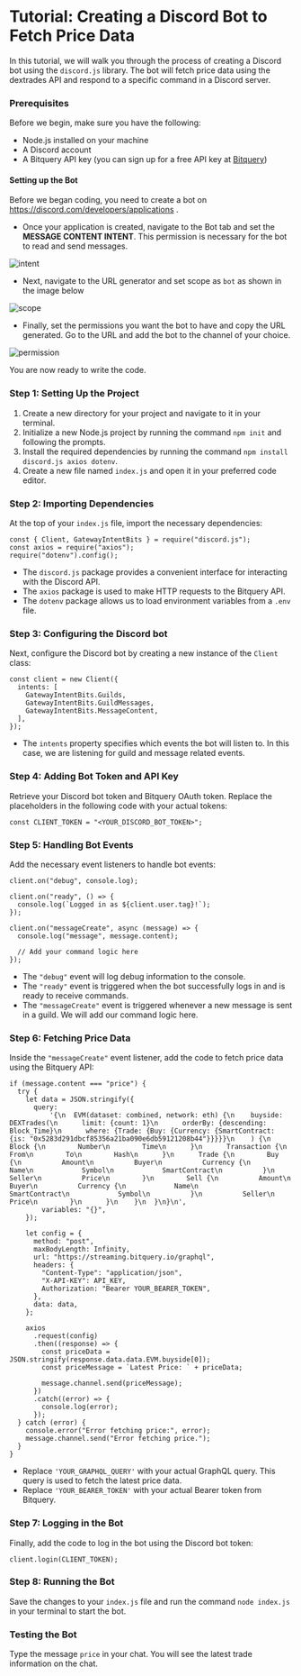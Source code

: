 # Tutorial: Creating a Discord Bot to Fetch Price Data

In this tutorial, we will walk you through the process of creating a Discord bot using the `discord.js` library. The bot will fetch price data using the dextrades API and respond to a specific command in a Discord server.

  

### Prerequisites

Before we begin, make sure you have the following:

  

-   Node.js installed on your machine
-   A Discord account
-   A Bitquery API key (you can sign up for a free API key at [Bitquery](https://ide.bitquery.io/))


#### Setting up the Bot

Before we began coding, you need to create a bot on https://discord.com/developers/applications .

- Once your application is created, navigate to the Bot tab and set the **MESSAGE CONTENT INTENT**. This permission is necessary for the bot to read and send messages.

![intent](/img/ApplicationExamples/discord-appn.png)

 - Next, navigate to the URL generator and set scope as `bot` as shown in the image below

 ![scope](/img/ApplicationExamples/discord-scope.png)

 - Finally, set the permissions you want the bot to have and copy the URL generated. Go to the URL and add the bot to the channel of your choice.

 ![permission](/img/ApplicationExamples/discord-permissions.png)

 You are now ready to write the code.

### Step 1: Setting Up the Project

1.  Create a new directory for your project and navigate to it in your terminal.
2.  Initialize a new Node.js project by running the command `npm init` and following the prompts.
3.  Install the required dependencies by running the command `npm install discord.js axios dotenv`.
4.  Create a new file named `index.js` and open it in your preferred code editor.

### Step 2: Importing Dependencies

At the top of your `index.js` file, import the necessary dependencies:

  

```
const { Client, GatewayIntentBits } = require("discord.js");
const axios = require("axios");
require("dotenv").config();

```

-   The `discord.js` package provides a convenient interface for interacting with the Discord API.
-   The `axios` package is used to make HTTP requests to the Bitquery API.
-   The `dotenv` package allows us to load environment variables from a `.env` file.

### Step 3: Configuring the Discord bot

Next, configure the Discord bot by creating a new instance of the `Client` class:

  

```
const client = new Client({
  intents: [
    GatewayIntentBits.Guilds,
    GatewayIntentBits.GuildMessages,
    GatewayIntentBits.MessageContent,
  ],
});

```

-   The `intents` property specifies which events the bot will listen to. In this case, we are listening for guild and message related events.

### Step 4: Adding Bot Token and API Key

Retrieve your Discord bot token and Bitquery OAuth token. Replace the placeholders in the following code with your actual tokens:

  

```
const CLIENT_TOKEN = "<YOUR_DISCORD_BOT_TOKEN>";

```

### Step 5: Handling Bot Events

Add the necessary event listeners to handle bot events:

  

```
client.on("debug", console.log);

client.on("ready", () => {
  console.log(`Logged in as ${client.user.tag}!`);
});

client.on("messageCreate", async (message) => {
  console.log("message", message.content);
  
  // Add your command logic here
});

```

-   The `"debug"` event will log debug information to the console.
-   The `"ready"` event is triggered when the bot successfully logs in and is ready to receive commands.
-   The `"messageCreate"` event is triggered whenever a new message is sent in a guild. We will add our command logic here.

### Step 6: Fetching Price Data

Inside the `"messageCreate"` event listener, add the code to fetch price data using the Bitquery API:

  

```
if (message.content === "price") {
  try {
    let data = JSON.stringify({
      query:
          '{\n  EVM(dataset: combined, network: eth) {\n    buyside: DEXTrades(\n      limit: {count: 1}\n      orderBy: {descending: Block_Time}\n      where: {Trade: {Buy: {Currency: {SmartContract: {is: "0x5283d291dbcf85356a21ba090e6db59121208b44"}}}}}\n    ) {\n      Block {\n        Number\n        Time\n      }\n      Transaction {\n        From\n        To\n        Hash\n      }\n      Trade {\n        Buy {\n          Amount\n          Buyer\n          Currency {\n            Name\n            Symbol\n            SmartContract\n          }\n          Seller\n          Price\n        }\n        Sell {\n          Amount\n          Buyer\n          Currency {\n            Name\n            SmartContract\n            Symbol\n          }\n          Seller\n          Price\n        }\n      }\n    }\n  }\n}\n',
        variables: "{}",
    });

    let config = {
      method: "post",
      maxBodyLength: Infinity,
      url: "https://streaming.bitquery.io/graphql",
      headers: {
        "Content-Type": "application/json",
        "X-API-KEY": API_KEY,
        Authorization: "Bearer YOUR_BEARER_TOKEN",
      },
      data: data,
    };

    axios
      .request(config)
      .then((response) => {
        const priceData = JSON.stringify(response.data.data.EVM.buyside[0]);
        const priceMessage = `Latest Price: ` + priceData;

        message.channel.send(priceMessage);
      })
      .catch((error) => {
        console.log(error);
      });
  } catch (error) {
    console.error("Error fetching price:", error);
    message.channel.send("Error fetching price.");
  }
}

```

-   Replace `'YOUR_GRAPHQL_QUERY'` with your actual GraphQL query. This query is used to fetch the latest price data.
-   Replace `'YOUR_BEARER_TOKEN'` with your actual Bearer token from Bitquery.

### Step 7: Logging in the Bot

Finally, add the code to log in the bot using the Discord bot token:

  

```
client.login(CLIENT_TOKEN);

```

### Step 8: Running the Bot

Save the changes to your `index.js` file and run the command `node index.js` in your terminal to start the bot.

  

### Testing the Bot

Type the message `price` in your chat. You will see the latest trade information on the chat.
